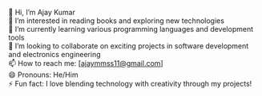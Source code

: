 👋 Hi, I’m Ajay Kumar  
👀 I’m interested in reading books and exploring new technologies  
🌱 I’m currently learning various programming languages and development tools  
💞️ I’m looking to collaborate on exciting projects in software development and electronics engineering  
📫 How to reach me: [ajaymmss11@gmail.com]  
😄 Pronouns: He/Him  
⚡ Fun fact: I love blending technology with creativity through my projects!


<!---
Ajayk66/Ajayk66 is a ✨ special ✨ repository because its `README.md` (this file) appears on your GitHub profile.
You can click the Preview link to take a look at your changes.
--->
